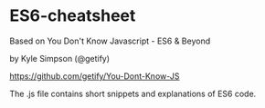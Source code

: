 # ES6-cheatsheet

Based on You Don't Know Javascript - ES6 & Beyond


by Kyle Simpson (@getify)


https://github.com/getify/You-Dont-Know-JS



The .js file contains short snippets and explanations of ES6 code.
